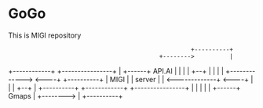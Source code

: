 # GoGo

This is MIGI repository

                                                        +----------+
                                               +-------->          |
+------------+             +----------------+  | +------+  API.AI  |
|            |             |                +--+ |      |          |
|            +------------->                <----+      +----------+
|    MIGI    |             |     server     |
|            <-------------+                <----+
|            |             |                +--+ |      +----------+
+------------+             +----------------+  | |      |          |
                                               | +------+  Gmaps   |
                                               +-------->          |
                                                        +----------+
